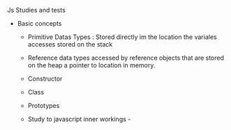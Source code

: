 Js Studies and tests 

- Basic concepts 
    - Primitive Datas Types : Stored directly im the location the variales accesses stored on the stack

    - Reference data types 
    accessed by reference objects that are stored on the heap  a pointer to location in memory.

    - Constructor 
    - Class
    - Prototypes
    

    - Study to javascript inner workings - 